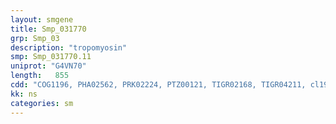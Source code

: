 ```yaml
---
layout: smgene
title: Smp_031770
grp: Smp_03
description: "tropomyosin"
smp: Smp_031770.11
uniprot: "G4VN70"
length:   855
cdd: "COG1196, PHA02562, PRK02224, PTZ00121, TIGR02168, TIGR04211, cl19511, cl22427, pfam00261, pfam10079, pfam12718"
kk: ns
categories: sm
---
```

